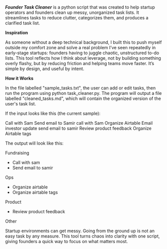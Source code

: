 ***Founder Task Cleaner*** is a python script that was created to help startup operators and founders clean up messy, unorganized task lists. It streamlines tasks to reduce clutter, categorizes them, and produces a clarified task list.

**Inspiration**

As someone without a deep technical background, I built this to push myself outside my comfort zone and solve a real problem I’ve seen repeatedly in early-stage startups: founders having to juggle chaotic, unstructured to-do lists. 
This tool reflects how I think about leverage, not by building something overly flashy, but by reducing friction and helping teams move faster. It’s simple by design, and useful by intent.

**How it Works**

In the file labelled "sample_tasks.txt", the user can add or edit tasks, then run the program using python task_cleaner.py. 
The program will output a file labelled "cleaned_tasks.md", which will contain the organized version of the user's task list.

If the input looks like this (the current sample):

Call with Sam
Send email to Samir
call with Sam
Organize Airtable
Email investor update
send email to samir
Review product feedback
Organize Airtable tags

The output will look like this:

Fundraising
- Call with sam
- Send email to samir


Ops
- Organize airtable
- Organize airtable tags

Product
- Review product feedback

Other

Startup environments can get messy. Going from the ground up is not an easy task by any measure. This tool turns chaos into clarity with one script, giving founders a quick way to focus on what matters most.
